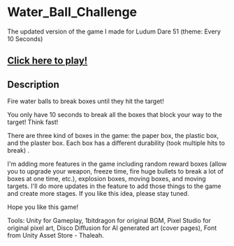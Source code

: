 # Water_Ball_Challenge
The updated version of the game I made for Ludum Dare 51 (theme: Every 10 Seconds)

## [Click here to play!](https://thanks4allthefish.itch.io/water-ball-challenge)

## Description

Fire water balls to break boxes until they hit the target!

You only have 10 seconds to break all the boxes that block your way to the target!
Think fast!

There are three kind of boxes in the game: the paper box, the plastic box, and the plaster box. 
Each box has a different durability (took multiple hits to break) . 

I'm adding more features in the game including random reward boxes (allow you to upgrade your weapon, freeze time, fire huge bullets to break a lot of boxes at one time, etc.), explosion boxes, moving boxes, and moving targets.  I'll do more updates in the feature to add those things to the game and create more stages. If you like this idea, please stay tuned.

Hope you like this game!

Tools: Unity for Gameplay, 1bitdragon for original BGM, Pixel Studio for original pixel art, Disco Diffusion for AI generated art (cover pages), Font from Unity Asset Store -  Thaleah.
